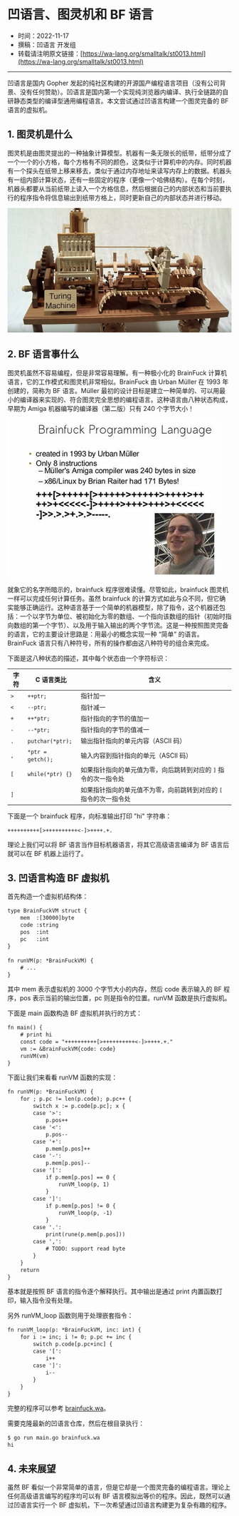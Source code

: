 # 凹语言、图灵机和 BF 语言

- 时间：2022-11-17
- 撰稿：凹语言 开发组
- 转载请注明原文链接：[https://wa-lang.org/smalltalk/st0013.html](https://wa-lang.org/smalltalk/st0013.html)

---

凹语言是国内 Gopher 发起的纯社区构建的开源国产编程语言项目（没有公司背景、没有任何赞助）。凹语言是国内第一个实现纯浏览器内编译、执行全链路的自研静态类型的编译型通用编程语言。本文尝试通过凹语言构建一个图灵完备的 BF 语言的虚拟机。

## 1. 图灵机是什么

图灵机是由图灵提出的一种抽象计算模型。机器有一条无限长的纸带，纸带分成了一个一个的小方格，每个方格有不同的颜色，这类似于计算机中的内存。同时机器有一个探头在纸带上移来移去，类似于通过内存地址来读写内存上的数据。机器头有一组内部计算状态，还有一些固定的程序（更像一个哈佛结构）。在每个时刻，机器头都要从当前纸带上读入一个方格信息，然后根据自己的内部状态和当前要执行的程序指令将信息输出到纸带方格上，同时更新自己的内部状态并进行移动。

![](/st0013-01.png)

## 2. BF 语言事什么

图灵机虽然不容易编程，但是非常容易理解。有一种极小化的 BrainFuck 计算机语言，它的工作模式和图灵机非常相似。BrainFuck 由 Urban Müller 在 1993 年创建的，简称为 BF 语言。Müller 最初的设计目标是建立一种简单的、可以用最小的编译器来实现的、符合图灵完全思想的编程语言。这种语言由八种状态构成，早期为 Amiga 机器编写的编译器（第二版）只有 240 个字节大小！

![](/st0013-02.jpg)

就象它的名字所暗示的，brainfuck 程序很难读懂。尽管如此，brainfuck 图灵机一样可以完成任何计算任务。虽然 brainfuck 的计算方式如此与众不同，但它确实能够正确运行。这种语言基于一个简单的机器模型，除了指令，这个机器还包括：一个以字节为单位、被初始化为零的数组、一个指向该数组的指针（初始时指向数组的第一个字节）、以及用于输入输出的两个字节流。这是一种按照图灵完备的语言，它的主要设计思路是：用最小的概念实现一种 “简单” 的语言。BrainFuck 语言只有八种符号，所有的操作都由这八种符号的组合来完成。

下面是这八种状态的描述，其中每个状态由一个字符标识：

| 字符 | C 语言类比          | 含义 |
| --- | ----------------- | ------ |
| `>` | `++ptr;`          | 指针加一 |
| `<` | `--ptr;`          | 指针减一 |
| `+` | `++*ptr;`         | 指针指向的字节的值加一 |
| `-` | `--*ptr;`         | 指针指向的字节的值减一 |
| `.` | `putchar(*ptr);`  | 输出指针指向的单元内容（ASCⅡ 码） |
| `,` | `*ptr = getch();` | 输入内容到指针指向的单元（ASCⅡ 码） |
| `[` | `while(*ptr) {}`  | 如果指针指向的单元值为零，向后跳转到对应的 `]` 指令的次一指令处 |
| `]` |                   | 如果指针指向的单元值不为零，向前跳转到对应的 `[` 指令的次一指令处 |

下面是一个 brainfuck 程序，向标准输出打印 "hi" 字符串：

```
++++++++++[>++++++++++<-]>++++.+.
```

理论上我们可以将 BF 语言当作目标机器语言，将其它高级语言编译为 BF 语言后就可以在 BF 机器上运行了。

## 3. 凹语言构造 BF 虚拟机

首先构造一个虚拟机结构体：

```wa
type BrainFuckVM struct {
	mem  :[30000]byte
	code :string
	pos  :int
	pc   :int
}

fn runVM(p: *BrainFuckVM) {
	# ...
}
```

其中 mem 表示虚拟机的 3000 个字节大小的内存，然后 code 表示输入的 BF 程序，pos 表示当前的输出位置，pc 则是指令的位置。runVM 函数是执行虚拟机。

下面是 main 函数构造 BF 虚拟机并执行的方式：

```wa
fn main() {
	# print hi
	const code = "++++++++++[>++++++++++<-]>++++.+."
	vm := &BrainFuckVM{code: code}
	runVM(vm)
}
```

下面让我们来看看 runVM 函数的实现：

```wa
fn runVM(p: *BrainFuckVM) {
	for ; p.pc != len(p.code); p.pc++ {
		switch x := p.code[p.pc]; x {
		case '>':
			p.pos++
		case '<':
			p.pos--
		case '+':
			p.mem[p.pos]++
		case '-':
			p.mem[p.pos]--
		case '[':
			if p.mem[p.pos] == 0 {
				runVM_loop(p, 1)
			}
		case ']':
			if p.mem[p.pos] != 0 {
				runVM_loop(p, -1)
			}
		case '.':
			print(rune(p.mem[p.pos]))
		case ',':
			# TODO: support read byte
		}
	}
	return
}
```

基本就是按照 BF 语言的指令逐个解释执行。其中输出是通过 print 内置函数打印，输入指令没有处理。

另外 runVM_loop 函数则用于处理嵌套指令：

```wa
fn runVM_loop(p: *BrainFuckVM, inc: int) {
	for i := inc; i != 0; p.pc += inc {
		switch p.code[p.pc+inc] {
		case '[':
			i++
		case ']':
			i--
		}
	}
}
```

完整的程序可以参考 [brainfuck.wa](https://github.com/wa-lang/wa/blob/master/brainfuck.wa)。

需要克隆最新的凹语言仓库，然后在根目录执行：

```
$ go run main.go brainfuck.wa 
hi
```

## 4. 未来展望

虽然 BF 看似一个非常简单的语言，但是它却是一个图灵完备的编程语言。理论上任何高级语言编写的程序均可以有 BF 语言模拟出等价的程序。因此，既然可以通过凹语言实行一个 BF 虚拟机，下一次希望通过凹语言构建更为复杂有趣的程序。

